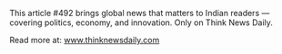 This article #492 brings global news that matters to Indian readers — covering politics, economy, and innovation. Only on Think News Daily.

Read more at: www.thinknewsdaily.com